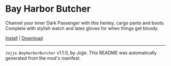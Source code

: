 # Bay Harbor Butcher

Channel your inner Dark Passenger with this henley, cargo pants and boots. Complete with stylish watch and latex gloves for when things get bloody.

[Install](https://hitman-resources.netlify.app/smf-install-link/https://github.com/JojjeE/h3-bayharbor/releases/latest/download/mod.framework.zip) | [Download](https://github.com/JojjeE/h3-bayharbor/releases/latest/download/mod.framework.zip)

---

`Jojje.BayHarborButcher` v1.1.0, by Jojje. This README was automatically generated from the mod's manifest.
